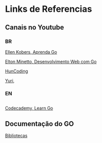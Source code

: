 # Links de Referencias

## Canais no Youtube

### BR

[Ellen Kobers, Aprenda Go](https://www.youtube.com/c/AprendaGo)

[Elton Minetto, Desenvolvimento Web com Go](https://www.youtube.com/watch?v=MNE_grboFPM&list=PL0qudqr7_CuStQUsf2vtHXMxOp5gl_ENc)

[HunCoding](https://www.youtube.com/channel/UCT5d7jUni66Oii3jNRPPOfg/featured)

[Yuri, ](https://www.youtube.com/watch?v=P-VHtR_GkgM&list=PLbUTdIoS5vt_zP6rcKxpKJFWGgP9UXyiO)

### EN

##

[](https://www.sololearn.com/learning/1164?modal=unlock&ccid=1166)

[Codecademy, Learn Go](https://www.codecademy.com/learn/learn-go)

## Documentação do GO

[Bibliotecas](https://pkg.go.dev/std)
